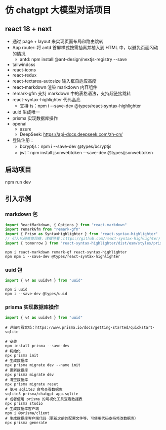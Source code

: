 # 仿 chatgpt 大模型对话项目
## react 18 + next
 - 通过 page + layout 来实现页面布局和路由跳转
 - App router: 将 antd 首屏样式按需抽离并植入到 HTML 中，以避免页面闪动的情况
    - antd: npm install @ant-design/nextjs-registry --save
 - tailwindcss
 - react-icons
 - react-redux
 - react-textarea-autosize 输入框自适应高度
 - react-markdown 渲染 markdown 内容组件
 - remark-gfm 支持 markdown 中的表格语法，支持超链接跳转
 - react-syntax-highlighter 代码高亮
    - 支持 ts：npm i --save-dev @types/react-syntax-highlighter
 - uuid 生成唯一 
 - prisma 实现数据库操作
 - openai
    - azure
    - DeepSeek: https://api-docs.deepseek.com/zh-cn/
 - 登陆注册：
    - bcryptjs：npm i --save-dev @types/bcryptjs
    - jwt：npm install jsonwebtoken --save-dev @types/jsonwebtoken


##  启动项目
npm run dev

## 引入示例
### markdown 包
```javascript
import ReactMarkdown, { Options } from "react-markdown"
import remarkGfm from "remark-gfm"
import { Prism as SyntaxHighlighter } from "react-syntax-highlighter"
// 引入代码高亮风格，详细可看：https://github.com/react-syntax-highlighter/react-syntax-highlighter/tree/master/src/styles/prism
import { tomorrow } from "react-syntax-highlighter/dist/esm/styles/prism"
```

```shell
npm i react-markdown remark-gf react-syntax-highlighter
npm npm i --save-dev @types/react-syntax-highlighter
```

### uuid 包
```javascript
import { v4 as uuidv4 } from "uuid"
```

```shell
npm i uuid
npm i --save-dev @types/uuid
```

### prisma 实现数据库操作
```javascript
import { v4 as uuidv4 } from "uuid"
```

```shell
# 详细可看文档：https://www.prisma.io/docs/getting-started/quickstart-sqlite

# 安装
npm install prisma --save-dev
# 初始化
npx prisma init
# 生成数据库
npx prisma migrate dev --name init
# 更新数据库
npx prisma migrate dev
# 清空数据库
npx prisma migrate reset
# 使用 sqlite3 命令查看数据库
sqlite3 prisma/chatgpt-app.sqlite
# 或者使用 prisma 的可视化工具查看数据表
npx prisma studio
# 生成数据库客户端
npm i @prisma/client
# 生成数据库客户端代码（更新之前的配置文件等，可使用代码支持修改数据库）
npx prisma generate
```